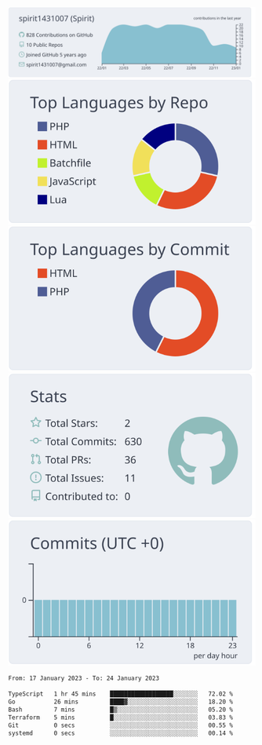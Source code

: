 [![](https://raw.githubusercontent.com/spirit1431007/spirit1431007/master/profile-summary-card-output/nord_bright/0-profile-details.svg)](https://git.io/spiritx)
[![](https://raw.githubusercontent.com/spirit1431007/spirit1431007/master/profile-summary-card-output/nord_bright/1-repos-per-language.svg)](https://git.io/spiritx) [![](https://raw.githubusercontent.com/spirit1431007/spirit1431007/master/profile-summary-card-output/nord_bright/2-most-commit-language.svg)](https://git.io/spiritx)
[![](https://raw.githubusercontent.com/spirit1431007/spirit1431007/master/profile-summary-card-output/nord_bright/3-stats.svg)](https://git.io/spiritx) [![](https://raw.githubusercontent.com/spirit1431007/spirit1431007/master/profile-summary-card-output/nord_bright/4-productive-time.svg)](https://git.io/spiritx)

<!--START_SECTION:waka-->

```text
From: 17 January 2023 - To: 24 January 2023

TypeScript   1 hr 45 mins    ██████████████████░░░░░░░   72.02 %
Go           26 mins         ████▓░░░░░░░░░░░░░░░░░░░░   18.20 %
Bash         7 mins          █▒░░░░░░░░░░░░░░░░░░░░░░░   05.20 %
Terraform    5 mins          █░░░░░░░░░░░░░░░░░░░░░░░░   03.83 %
Git          0 secs          ░░░░░░░░░░░░░░░░░░░░░░░░░   00.55 %
systemd      0 secs          ░░░░░░░░░░░░░░░░░░░░░░░░░   00.14 %
```

<!--END_SECTION:waka-->
